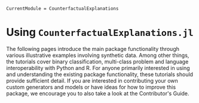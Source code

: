 ```@meta
CurrentModule = CounterfactualExplanations 
```

# Using `CounterfactualExplanations.jl`

The following pages introduce the main package functionality through various illustrative examples involving synthetic data. Among other things, the tutorials cover binary classification, multi-class problem and language interoperability with Python and R. For anyone primarily interested in using and understanding the existing package functionality, these tutorials should provide sufficient detail. If you are interested in contributing your own custom generators and models or have ideas for how to improve this package, we encourage you to also take a look at the Contributor's Guide. 